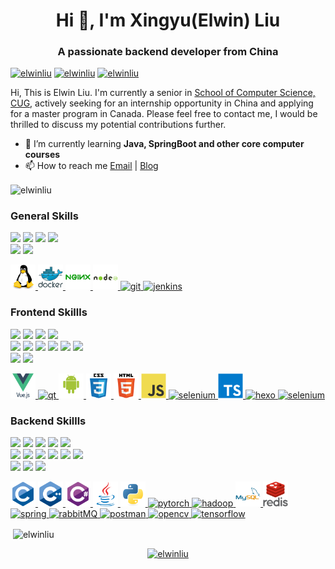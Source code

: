 <h1 align="center">Hi 👋, I'm Xingyu(Elwin) Liu</h1>
<h3 align="center">A passionate backend developer from China</h3>

<p align="left"> <a href="https://elwinliu.github.io/" target="_blank" rel="noreferrer"> <img src="https://img.shields.io/badge/Blog-Elwin-blue" alt="elwinliu" /></a> <a href="https://leetcode.cn/u/upbeat-khayyamufj/" target="_blank" rel="noreferrer"> <img src="https://img.shields.io/badge/LeetCode-CodeLife-blue" alt="elwinliu" /></a> <a href="https://elwinliu.github.io/" target="_blank" rel="noreferrer"> <img src="https://img.shields.io/badge/CV-aboutme-blue" alt="elwinliu" /></a>
</p>

   Hi, This is Elwin Liu. I'm currently a senior in <a href="https://cs.cug.edu.cn/">School of Computer Science, CUG</a>, actively seeking for an internship opportunity in China and applying for a master program in Canada. Please feel free to contact me, I would be thrilled to discuss my potential contributions further.

- 🌱 I’m currently learning **Java, SpringBoot and other core computer courses**
- 📫 How to reach me <a href="mailto:elwin1116@gmail.com">Email</a> | [Blog](elwinliu.com)  

<p><img align="center" src="https://github-readme-stats.vercel.app/api/top-langs?username=elwinliu&show_icons=true&locale=en&layout=compact&theme=highcontrast" alt="elwinliu" /></p>

<h3 align="left">General Skills</h3>
<p align="left">
<img src="https://img.shields.io/badge/Linux-ffce27"/> <img src="https://img.shields.io/badge/Docker-019bc6"/> <img src="https://img.shields.io/badge/Nginx-009900"/> <img src="https://img.shields.io/badge/Node.js-83cd29"/><br> <img src="https://img.shields.io/badge/Git-f03c2e"/> <img src="https://img.shields.io/badge/Jenkins-f0d6b7"/> 
</p>
<p align="left"> 
    <a href="https://www.linux.org/" target="_blank" rel="noreferrer"> <img src="https://raw.githubusercontent.com/devicons/devicon/master/icons/linux/linux-original.svg" alt="linux" width="40" height="40"/> </a> <a href="https://www.docker.com/" target="_blank" rel="noreferrer"> <img src="https://raw.githubusercontent.com/devicons/devicon/master/icons/docker/docker-original-wordmark.svg" alt="docker" width="40" height="40"/> </a> <a href="https://www.nginx.com" target="_blank" rel="noreferrer"> <img src="https://raw.githubusercontent.com/devicons/devicon/master/icons/nginx/nginx-original.svg" alt="nginx" width="40" height="40"/> </a> <a href="https://nodejs.org" target="_blank" rel="noreferrer"> <img src="https://raw.githubusercontent.com/devicons/devicon/master/icons/nodejs/nodejs-original-wordmark.svg" alt="nodejs" width="40" height="40"/> </a> <a href="https://git-scm.com/" target="_blank" rel="noreferrer"> <img src="https://www.vectorlogo.zone/logos/git-scm/git-scm-icon.svg" alt="git" width="40" height="40"/> </a> <a href="https://www.jenkins.io" target="_blank" rel="noreferrer"> <img src="https://www.vectorlogo.zone/logos/jenkins/jenkins-icon.svg" alt="jenkins" width="40" height="40"/> </a> 
</p>

<h3 align="left">Frontend Skillls</h3>
<p align="left">
     <img src="https://img.shields.io/badge/Vue.js-35495e"/> <img src="https://img.shields.io/badge/JS-f0db4f"/> <img src="https://img.shields.io/badge/Qt-41cd52"/> <img src="https://img.shields.io/badge/Android-a4c439"/> <br> <img src="https://img.shields.io/badge/CSS-33a9dc"/>  <img src="https://img.shields.io/badge/HTML-e44d26"/> <img src="https://img.shields.io/badge/JS-f0db4f"/> <img src="https://img.shields.io/badge/Qt-41cd52"/> <img src="https://img.shields.io/badge/Selenium-c4c4c4"/> <img src="https://img.shields.io/badge/TypeScript-007acc"/> <br> <img src="https://img.shields.io/badge/Hexo-0e83cd"/> <img src="https://img.shields.io/badge/Selenium-c4c4c4"/>
</p>
<p align="left">
    <a href="https://vuejs.org/" target="_blank" rel="noreferrer"> <img src="https://raw.githubusercontent.com/devicons/devicon/master/icons/vuejs/vuejs-original-wordmark.svg" alt="vuejs" width="40" height="40"/> </a> <a href="https://www.qt.io/" target="_blank" rel="noreferrer"> <img src="https://upload.wikimedia.org/wikipedia/commons/0/0b/Qt_logo_2016.svg" alt="qt" width="40" height="40"/> </a>  <a href="https://developer.android.com" target="_blank" rel="noreferrer"> <img src="https://raw.githubusercontent.com/devicons/devicon/master/icons/android/android-original-wordmark.svg" alt="android" width="40" height="40"/> </a> <a href="https://www.w3schools.com/css/" target="_blank" rel="noreferrer"> <img src="https://raw.githubusercontent.com/devicons/devicon/master/icons/css3/css3-original-wordmark.svg" alt="css3" width="40" height="40"/> </a> <a href="https://www.w3.org/html/" target="_blank" rel="noreferrer"> <img src="https://raw.githubusercontent.com/devicons/devicon/master/icons/html5/html5-original-wordmark.svg" alt="html5" width="40" height="40"/> </a> <a href="https://developer.mozilla.org/en-US/docs/Web/JavaScript" target="_blank" rel="noreferrer"> <img src="https://raw.githubusercontent.com/devicons/devicon/master/icons/javascript/javascript-original.svg" alt="javascript" width="40" height="40"/> </a> <a href="https://www.selenium.dev" target="_blank" rel="noreferrer"> <img src="https://raw.githubusercontent.com/detain/svg-logos/780f25886640cef088af994181646db2f6b1a3f8/svg/selenium-logo.svg" alt="selenium" width="40" height="40"/> </a> <a href="https://www.typescriptlang.org/" target="_blank" rel="noreferrer"> <img src="https://raw.githubusercontent.com/devicons/devicon/master/icons/typescript/typescript-original.svg" alt="typescript" width="40" height="40"/> </a>  <a href="hexo.io/" target="_blank" rel="noreferrer"> <img src="https://www.vectorlogo.zone/logos/hexoio/hexoio-icon.svg" alt="hexo" width="40" height="40"/> </a> <a href="https://www.selenium.dev" target="_blank" rel="noreferrer"> <img src="https://raw.githubusercontent.com/detain/svg-logos/780f25886640cef088af994181646db2f6b1a3f8/svg/selenium-logo.svg" alt="selenium" width="40" height="40"/> </a>
</p>

<h3 align="left">Backend Skillls</h3>
<p align="left">
    <img src="https://img.shields.io/badge/C-03599c"/> <img src="https://img.shields.io/badge/C++-d26383"/> <img src="https://img.shields.io/badge/C_Sharp-9b4f96"/> <img src="https://img.shields.io/badge/Java-ea2d2e"/> <img src="https://img.shields.io/badge/Python-4382b4"/>  <br> <img src="https://img.shields.io/badge/Hadoop-feeb50"/>  <img src="https://img.shields.io/badge/Mysql-ebaa40"/> <img src="https://img.shields.io/badge/Redis-d82c20"/> <img src="https://img.shields.io/badge/Spring-68bd45"/> <img src="https://img.shields.io/badge/RabbitMQ-ff6600"/> <img src="https://img.shields.io/badge/Postman-ff6c37"/> <br> <img src="https://img.shields.io/badge/OpenCV-ff0101"/> <img src="https://img.shields.io/badge/PyTorch-ee4c2c"/>  <img src="https://img.shields.io/badge/TensorFlow-eb8c23"/> 
</p>
<p align="left">
<a href="https://www.cprogramming.com/" target="_blank" rel="noreferrer"> <img src="https://raw.githubusercontent.com/devicons/devicon/master/icons/c/c-original.svg" alt="c" width="40" height="40"/> </a> 
<a href="https://www.w3schools.com/cpp/" target="_blank" rel="noreferrer"> <img src="https://raw.githubusercontent.com/devicons/devicon/master/icons/cplusplus/cplusplus-original.svg" alt="cplusplus" width="40" height="40"/> </a> <a href="https://www.w3schools.com/cs/" target="_blank" rel="noreferrer"> <img src="https://raw.githubusercontent.com/devicons/devicon/master/icons/csharp/csharp-original.svg" alt="csharp" width="40" height="40"/> </a> <a href="https://www.java.com" target="_blank" rel="noreferrer"> <img src="https://raw.githubusercontent.com/devicons/devicon/master/icons/java/java-original.svg" alt="java" width="40" height="40"/> </a> <a href="https://www.python.org" target="_blank" rel="noreferrer"> <img src="https://raw.githubusercontent.com/devicons/devicon/master/icons/python/python-original.svg" alt="python" width="40" height="40"/> </a> <a href="https://pytorch.org/" target="_blank" rel="noreferrer"> <img src="https://www.vectorlogo.zone/logos/pytorch/pytorch-icon.svg" alt="pytorch" width="40" height="40"/> </a>  <a href="https://hadoop.apache.org/" target="_blank" rel="noreferrer"> <img src="https://www.vectorlogo.zone/logos/apache_hadoop/apache_hadoop-icon.svg" alt="hadoop" width="40" height="40"/> </a> <a href="https://www.mysql.com/" target="_blank" rel="noreferrer"> <img src="https://raw.githubusercontent.com/devicons/devicon/master/icons/mysql/mysql-original-wordmark.svg" alt="mysql" width="40" height="40"/> </a> <a href="https://redis.io" target="_blank" rel="noreferrer"> <img src="https://raw.githubusercontent.com/devicons/devicon/master/icons/redis/redis-original-wordmark.svg" alt="redis" width="40" height="40"/> </a> <a href="https://spring.io/" target="_blank" rel="noreferrer"> <img src="https://www.vectorlogo.zone/logos/springio/springio-icon.svg" alt="spring" width="40" height="40"/> </a> <a href="https://www.rabbitmq.com" target="_blank" rel="noreferrer"> <img src="https://www.vectorlogo.zone/logos/rabbitmq/rabbitmq-icon.svg" alt="rabbitMQ" width="40" height="40"/> </a> <a href="https://postman.com" target="_blank" rel="noreferrer"> <img src="https://www.vectorlogo.zone/logos/getpostman/getpostman-icon.svg" alt="postman" width="40" height="40"/> </a> <a href="https://opencv.org/" target="_blank" rel="noreferrer"> <img src="https://www.vectorlogo.zone/logos/opencv/opencv-icon.svg" alt="opencv" width="40" height="40"/> </a> <a href="https://www.tensorflow.org" target="_blank" rel="noreferrer"> <img src="https://www.vectorlogo.zone/logos/tensorflow/tensorflow-icon.svg" alt="tensorflow" width="40" height="40"/> </a>
</p>

<p>&nbsp;<img align="center" src="https://github-readme-stats.vercel.app/api?username=elwinliu&show_icons=true&locale=en&theme=highcontrast" alt="elwinliu" /></p>

<p align="center"> <a href="https://github.com/ryo-ma/github-profile-trophy"><img src="https://github-profile-trophy.vercel.app/?username=elwinliu" alt="elwinliu" /></a> </p>
